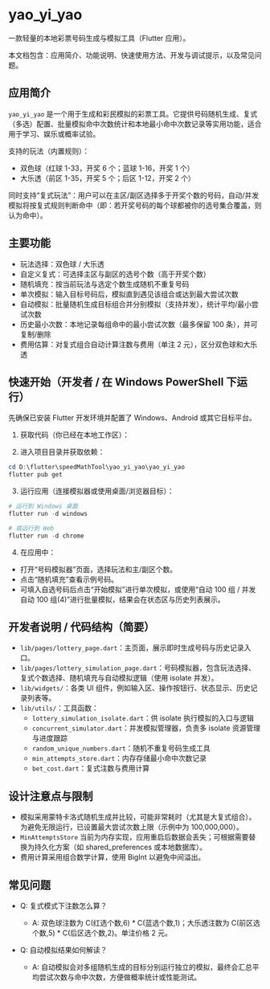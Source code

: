 # yao_yi_yao

一款轻量的本地彩票号码生成与模拟工具（Flutter 应用）。

本文档包含：应用简介、功能说明、快速使用方法、开发与调试提示，以及常见问题。

## 应用简介

`yao_yi_yao` 是一个用于生成和彩民模拟的彩票工具。它提供号码随机生成、复式（多选）配置、批量模拟命中次数统计和本地最小命中次数记录等实用功能，适合用于学习、娱乐或概率试验。

支持的玩法（内置规则）：
- 双色球（红球 1-33，开奖 6 个；蓝球 1-16，开奖 1 个）
- 大乐透（前区 1-35，开奖 5 个；后区 1-12，开奖 2 个）

同时支持“复式玩法”：用户可以在主区/副区选择多于开奖个数的号码，自动/并发模拟将按复式规则判断命中（即：若开奖号码的每个球都被你的选号集合覆盖，则认为命中）。

## 主要功能

- 玩法选择：双色球 / 大乐透
- 自定义复式：可选择主区与副区的选号个数（高于开奖个数）
- 随机填充：按当前玩法与选定个数生成随机不重复号码
- 单次模拟：输入目标号码后，模拟直到遇见该组合或达到最大尝试次数
- 自动模拟：批量随机生成目标组合并分别模拟（支持并发），统计平均/最小尝试次数
- 历史最小次数：本地记录每组命中的最小尝试次数（最多保留 100 条），并可复制/删除
- 费用估算：对复式组合自动计算注数与费用（单注 2 元），区分双色球和大乐透

## 快速开始（开发者 / 在 Windows PowerShell 下运行）

先确保已安装 Flutter 开发环境并配置了 Windows、Android 或其它目标平台。

1. 获取代码（你已经在本地工作区）：

2. 进入项目目录并获取依赖：

```powershell
cd D:\flutter\speedMathTool\yao_yi_yao\yao_yi_yao
flutter pub get
```

3. 运行应用（连接模拟器或使用桌面/浏览器目标）：

```powershell
# 运行到 Windows 桌面
flutter run -d windows

# 或运行到 Web
flutter run -d chrome
```

4. 在应用中：
- 打开“号码模拟器”页面，选择玩法和主/副区个数。
- 点击“随机填充”查看示例号码。
- 可填入自选号码后点击“开始模拟”进行单次模拟，或使用“自动 100 组 / 并发自动 100 组(4)”进行批量模拟，结果会在状态区与历史列表展示。

## 开发者说明 / 代码结构（简要）

- `lib/pages/lottery_page.dart`：主页面，展示即时生成号码与历史记录入口。
- `lib/pages/lottery_simulation_page.dart`：号码模拟器，包含玩法选择、复式个数选择、随机填充与自动模拟逻辑（使用 isolate 并发）。
- `lib/widgets/`：各类 UI 组件，例如输入区、操作按钮行、状态显示、历史记录列表等。
- `lib/utils/`：工具函数：
	- `lottery_simulation_isolate.dart`：供 isolate 执行模拟的入口与逻辑
	- `concurrent_simulator.dart`：并发模拟管理器，负责多 isolate 资源管理与进度跟踪
	- `random_unique_numbers.dart`：随机不重复号码生成工具
	- `min_attempts_store.dart`：内存存储最小命中次数记录
	- `bet_cost.dart`：复式注数与费用计算

## 设计注意点与限制

- 模拟采用蒙特卡洛式随机生成并比较，可能非常耗时（尤其是大复式组合）。为避免无限运行，已设置最大尝试次数上限（示例中为 100,000,000）。
- `MinAttemptsStore` 当前为内存实现，应用重启后数据会丢失；可根据需要替换为持久化方案（如 shared_preferences 或本地数据库）。
- 费用计算采用组合数学计算，使用 BigInt 以避免中间溢出。

## 常见问题

- Q: 复式模式下注数怎么算？
	- A: 双色球注数为 C(红选个数,6) * C(蓝选个数,1)；大乐透注数为 C(前区选个数,5) * C(后区选个数,2)。单注价格 2 元。

- Q: 自动模拟结果如何解读？
	- A: 自动模拟会对多组随机生成的目标分别运行独立的模拟，最终会汇总平均尝试次数与命中次数，方便做概率统计或性能测试。


